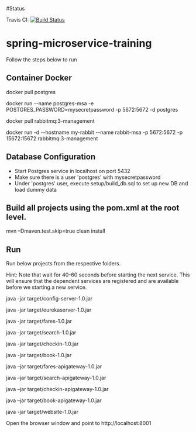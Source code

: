 #Status

Travis CI: [![Build Status](https://travis-ci.org/theweelab/spring-microservice-training.svg?branch=master)](https://travis-ci.org/theweelab/spring-microservice-training)

# spring-microservice-training

Follow the steps below to run

Container Docker 
----------------------------------------------
docker pull postgres

docker run --name postgres-msa -e POSTGRES_PASSWORD=mysecretpassword -p 5672:5672 -d postgres

docker pull rabbitmq:3-management

docker run -d --hostname my-rabbit --name rabbit-msa -p 5672:5672 -p 15672:15672 rabbitmq:3-management

Database Configuration
----------------------------------------------
- Start Postgres service in localhost on port 5432
- Make sure there is a user 'postgres' with mysecretpassword
- Under 'postgres' user, execute setup/build_db.sql to set up new DB and load dummy data

Build all projects using the pom.xml at the root level. 
-------------------------------------------------
mvn –Dmaven.test.skip=true clean install 

Run 
-------------------------------------------
Run below projects from the respective folders. 

Hint: Note that wait for 40-60 seconds before starting the next service. This will ensure that the dependent services are registered and are available before we starting a new service.

java -jar target/config-server-1.0.jar

java -jar target/eurekaserver-1.0.jar

java -jar target/fares-1.0.jar

java -jar target/search-1.0.jar

java -jar target/checkin-1.0.jar

java -jar target/book-1.0.jar

java –jar target/fares-apigateway-1.0.jar

java –jar target/search-apigateway-1.0.jar

java –jar target/checkin-apigateway-1.0.jar

java –jar target/book-apigateway-1.0.jar

java -jar target/website-1.0.jar

Open the browser window and point to http://localhost:8001
